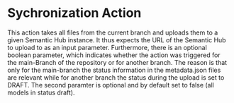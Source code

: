 # Sychronization Action
This action takes all files from the current branch and uploads them to a given Semantic Hub instance. It thus expects the URL of the Semantic Hub to upload to as an input parameter. 
Furthermore, there is an optional boolean parameter, which indicates whether the action was triggered for the main-Branch of the repository or for another branch. The reason is that only for the main-branch the status information in the metadata.json files are relevant while for another branch the status during the upload is set to DRAFT. The second paramter is optional and by default set to false (all models in status draft).
